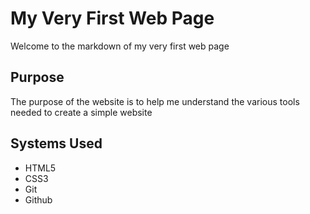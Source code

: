 # My Very First Web Page
Welcome to the markdown of my very first web page
## Purpose
The purpose of the website is to help me understand the various tools needed to create a simple website
## Systems Used
- HTML5
- CSS3
- Git
- Github
